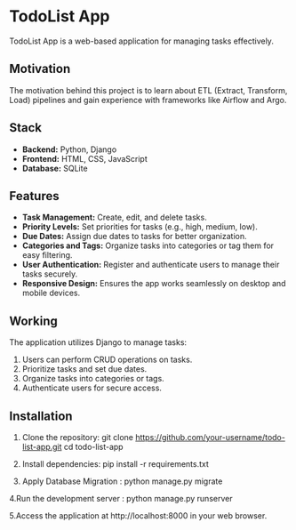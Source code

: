 # TodoList App

TodoList App is a web-based application for managing tasks effectively.

## Motivation

The motivation behind this project is to learn about ETL (Extract, Transform, Load) pipelines and gain experience with frameworks like Airflow and Argo.

## Stack

- **Backend:** Python, Django
- **Frontend:** HTML, CSS, JavaScript
- **Database:** SQLite

## Features

- **Task Management:** Create, edit, and delete tasks.
- **Priority Levels:** Set priorities for tasks (e.g., high, medium, low).
- **Due Dates:** Assign due dates to tasks for better organization.
- **Categories and Tags:** Organize tasks into categories or tag them for easy filtering.
- **User Authentication:** Register and authenticate users to manage their tasks securely.
- **Responsive Design:** Ensures the app works seamlessly on desktop and mobile devices.

## Working

The application utilizes Django to manage tasks:
1. Users can perform CRUD operations on tasks.
2. Prioritize tasks and set due dates.
3. Organize tasks into categories or tags.
4. Authenticate users for secure access.

## Installation

1. Clone the repository:
   git clone https://github.com/your-username/todo-list-app.git
   cd todo-list-app
   
2. Install dependencies:
   pip install -r requirements.txt

3. Apply Database Migration :
   python manage.py migrate

4.Run the development server :
  python manage.py runserver

5.Access the application at http://localhost:8000 in your web browser.
